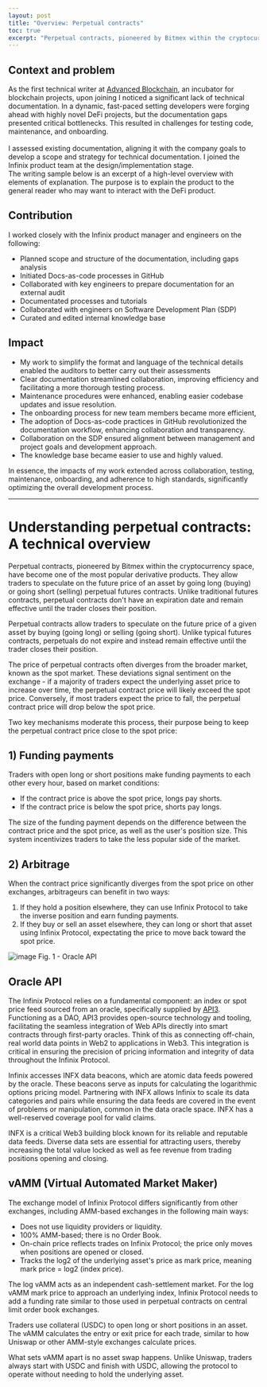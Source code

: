 ```yaml
---
layout: post
title: "Overview: Perpetual contracts"
toc: true
excerpt: "Perpetual contracts, pioneered by Bitmex within the cryptocurrency space, have become one of the most popular derivative products. They allow traders to speculate on the future price of an asset by going long (buying) or going short (selling) perpetual futures contracts. Unlike traditional futures contracts, perpetual contracts don't have an expiration date and remain effective until the trader closes their position.<br><br>Perpetual contracts allow traders to speculate on the future price of a given asset by buying (going long) or selling (going short). Unlike typical futures contracts, perpetuals do not expire and instead remain effective until the trader closes their position."
---
```


## Context and problem

As the first technical writer at [Advanced Blockchain](https://www.advancedblockchain.com/), an incubator for blockchain projects, upon joining I noticed  a significant lack of technical documentation. In a dynamic, fast-paced setting developers were forging ahead with highly novel DeFi projects, but the documentation gaps presented critical bottlenecks. This resulted in challenges for testing code, maintenance, and onboarding.
<br><br>
I assessed existing documentation, aligning it with the company goals to develop a scope and strategy for technical documentation. I joined the Infinix product team at the design/implementation stage.<br>
The writing sample below is an excerpt of a high-level overview with elements of explanation. The purpose is to explain the product to the general reader who may want to interact with the DeFi product.

## Contribution 

 I worked closely with the Infinix product manager and engineers on the following:

- Planned scope and structure of the documentation, including gaps analysis
- Initiated Docs-as-code processes in GitHub
- Collaborated with key engineers to prepare documentation for an external audit
- Documentated processes and tutorials
- Collaborated with engineers on Software Development Plan (SDP)
- Curated and edited internal knowledge base

## Impact

- My work to simplify the format and language of the technical details enabled the auditors to better carry out their assessments
- Clear documentation streamlined collaboration, improving efficiency and facilitating a more thorough testing process. 
- Maintenance procedures were enhanced, enabling easier codebase updates and issue resolution. 
- The onboarding process for new team members became more efficient, 
- The adoption of Docs-as-code practices in GitHub revolutionized the documentation workflow, enhancing collaboration and transparency.
- Collaboration on the SDP ensured alignment between management and project goals and development approach.
- The knowledge base became easier to use and highly valued.

In essence, the impacts of my work extended across collaboration, testing, maintenance, onboarding, and adherence to high standards, significantly optimizing the overall development process.

---

# Understanding perpetual contracts: A technical overview

Perpetual contracts, pioneered by Bitmex within the cryptocurrency space, have become one of the most popular derivative products. They allow traders to speculate on the future price of an asset by going long (buying) or going short (selling) perpetual futures contracts. Unlike traditional futures contracts, perpetual contracts don't have an expiration date and remain effective until the trader closes their position.

Perpetual contracts allow traders to speculate on the future price of a given asset by buying (going long) or selling (going short). Unlike typical futures contracts, perpetuals do not expire and instead remain effective until the trader closes their position.

The price of perpetual contracts often diverges from the broader market, known as the spot market. These deviations signal sentiment on the exchange - if a majority of traders expect the underlying asset price to increase over time, the perpetual contract price will likely exceed the spot price. Conversely, if most traders expect the price to fall, the perpetual contract price will drop below the spot price.

Two key mechanisms moderate this process, their purpose being to keep the perpetual contract price close to the spot price:

## 1) Funding payments

Traders with open long or short positions make funding payments to each other every hour, based on market conditions:

- If the contract price is above the spot price, longs pay shorts.
- If the contract price is below the spot price, shorts pay longs.

The size of the funding payment depends on the difference between the contract price and the spot price, as well as the user's position size. This system incentivizes traders to take the less popular side of the market.

## 2) Arbitrage

When the contract price significantly diverges from the spot price on other exchanges, arbitrageurs can benefit in two ways:

1. If they hold a position elsewhere, they can use Infinix Protocol to take the inverse position and earn funding payments.
2. If they buy or sell an asset elsewhere, they can long or short that asset using Infinix Protocol, expectating the price to move back toward the spot price.

![image](https://github.com/firoyj/firoyj.github.io/assets/101256554/4aafe62e-a43f-4c88-831d-cc4eddc9d447)
Fig. 1 - Oracle API

## Oracle API

The Infinix Protocol relies on a fundamental component: an index or spot price feed sourced from an oracle, specifically supplied by [API3](https://api3.org/). Functioning as a DAO, API3 provides open-source technology and tooling, facilitating the seamless integration of Web APIs directly into smart contracts through first-party oracles. Think of this as connecting off-chain, real world data points in Web2 to applications in Web3. This integration is critical in ensuring the precision of pricing information and integrity of data throughout the Infinix Protocol.

Infinix accesses INFX data beacons, which are atomic data feeds powered by the oracle. These beacons serve as inputs for calculating the logarithmic options pricing model. Partnering with INFX allows Infinix to scale its data categories and pairs while ensuring the data feeds are covered in the event of problems or manipulation, common in the data oracle space. INFX has a well-reserved coverage pool for valid claims.

INFX is a critical Web3 building block known for its reliable and reputable data feeds. Diverse data sets are essential for attracting users, thereby increasing the total value locked as well as fee revenue from trading positions opening and closing.

## vAMM (Virtual Automated Market Maker)

The exchange model of Infinix Protocol differs significantly from other exchanges, including AMM-based exchanges in the following main ways:

- Does not use liquidity providers or liquidity.
- 100% AMM-based; there is no Order Book.
- On-chain price reflects trades on Infinix Protocol; the price only moves when positions are opened or closed.
- Tracks the log2 of the underlying asset's price as mark price, meaning mark price = log2 (index price).

The log vAMM acts as an independent cash-settlement market. For the log vAMM mark price to approach an underlying index, Infinix Protocol needs to add a funding rate similar to those used in perpetual contracts on central limit order book exchanges.

Traders use collateral (USDC) to open long or short positions in an asset. The vAMM calculates the entry or exit price for each trade, similar to how Uniswap or other AMM-style exchanges calculate prices.

What sets vAMM apart is no asset swap happens. Unlike Uniswap, traders always start with USDC and finish with USDC, allowing the protocol to operate without needing to hold the underlying asset.

